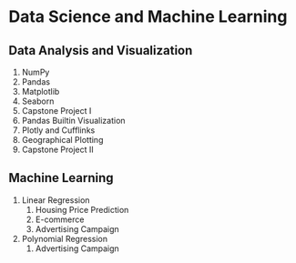 # Data Science and Machine Learning

## Data Analysis and Visualization
1. NumPy
2. Pandas
3. Matplotlib
4. Seaborn
5. Capstone Project I
6. Pandas Builtin Visualization
7. Plotly and Cufflinks
8. Geographical Plotting
9. Capstone Project II

## Machine Learning
1. Linear Regression
   1. Housing Price Prediction
   2. E-commerce
   3. Advertising Campaign
2. Polynomial Regression
   1. Advertising Campaign
 
